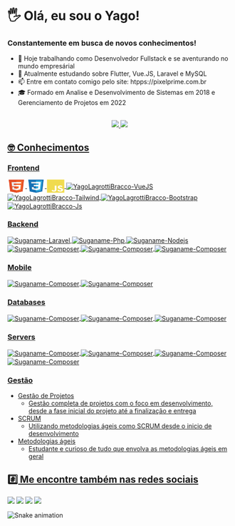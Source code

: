# 🖐️ Olá, eu sou o Yago! <br>
### Constantemente em busca de novos conhecimentos!


- 🔭 Hoje trabalhando como Desenvolvedor Fullstack e se aventurando no mundo empresárial
- 🌱 Atualmente estudando sobre Flutter, Vue.JS, Laravel e MySQL
- 📫 Entre em contato comigo pelo site: htpps://pixelprime.com.br
- 🎓 Formado em Analise e Desenvolvimento de Sistemas em 2018 e Gerenciamento de Projetos em 2022

<br>

<div align="center">
  <a href="https://github.com/YagoLagrottiBracco">
  <img height="200em" src="https://github-readme-stats.vercel.app/api?username=YagoLagrottiBracco&show_icons=true&theme=tokyonight&include_all_commits=true&count_private=true&border_color=235e71&icon_color=4c71f2&text_color=82c3d9&title_color=add8e6&border_radius=20&text_bold=true&ring_color=f7fbfd"/>
  <img height="200em" src="https://github-readme-stats.vercel.app/api/top-langs/?username=YagoLagrottiBracco&layout=compact&langs_count=6&theme=tokyonight&border_color=235e71&icon_color=4c71f2&text_color=82c3d9&title_color=add8e6&border_radius=20&text_bold=true"/>
</div>

## 🤓 Conhecimentos
### Frontend
<div>
    <img align="center" alt="YagoLagrottiBracco-HTML" title="HTML 5" height="30" width="40" src="https://raw.githubusercontent.com/devicons/devicon/master/icons/html5/html5-original.svg">
    <img align="center" alt="YagoLagrottiBracco-CSS" title="CSS 3" height="30" width="40" src="https://raw.githubusercontent.com/devicons/devicon/master/icons/css3/css3-original.svg">
    <img align="center" alt="YagoLagrottiBracco-Js" title="Javascript" height="30" width="40" src="https://raw.githubusercontent.com/devicons/devicon/master/icons/javascript/javascript-plain.svg">
    <img align="center" alt="YagoLagrottiBracco-VueJS" title="VueJS" height="30" width="40" src="https://cdn.jsdelivr.net/gh/devicons/devicon/icons/vuejs/vuejs-original.svg">
    <img align="center" alt="YagoLagrottiBracco-Tailwind" title="Tailwind" height="30" width="40" src="https://cdn.jsdelivr.net/gh/devicons/devicon/icons/tailwindcss/tailwindcss-plain.svg">
    <img align="center" alt="YagoLagrottiBracco-Bootstrap" title="Bootstrap" height="30" width="40" src="https://cdn.jsdelivr.net/gh/devicons/devicon/icons/bootstrap/bootstrap-original.svg">
    <img align="center" alt="YagoLagrottiBracco-Js" title="Javascript" height="30" width="40" src="https://cdn.jsdelivr.net/gh/devicons/devicon/icons/jquery/jquery-original.svg">
</div>


### Backend
<div>
  <img align="center" alt="Suganame-Laravel" title="Laravel" height="30" width="40" src="https://cdn.jsdelivr.net/gh/devicons/devicon/icons/laravel/laravel-plain.svg">
  <img align="center" alt="Suganame-Php" title="PHP" height="30" width="40" src="https://cdn.jsdelivr.net/gh/devicons/devicon/icons/php/php-plain.svg">
  <img align="center" alt="Suganame-Nodejs" title="NodeJS" height="30" width="40" src="https://cdn.jsdelivr.net/gh/devicons/devicon/icons/nodejs/nodejs-original.svg">
  <img align="center" alt="Suganame-Composer" title="Composer" height="30" width="40" src="https://cdn.jsdelivr.net/gh/devicons/devicon/icons/typescript/typescript-original.svg">
  <img align="center" alt="Suganame-Composer" title="Composer" height="30" width="40" src="https://cdn.jsdelivr.net/gh/devicons/devicon/icons/codeigniter/codeigniter-plain.svg">
  <img align="center" alt="Suganame-Composer" title="Composer" height="30" width="40" src="https://cdn.jsdelivr.net/gh/devicons/devicon/icons/dart/dart-original.svg">

### Mobile
<div>
  <img align="center" alt="Suganame-Composer" title="Composer" height="30" width="40" src="https://cdn.jsdelivr.net/gh/devicons/devicon/icons/flutter/flutter-original.svg">
  <img align="center" alt="Suganame-Composer" title="Composer" height="30" width="40" src="https://cdn.jsdelivr.net/gh/devicons/devicon/icons/react/react-original.svg">
</div>

### Databases
<div>
  <img align="center" alt="Suganame-Composer" title="Composer" height="30" width="40" src="https://cdn.jsdelivr.net/gh/devicons/devicon/icons/mysql/mysql-original.svg">
  <img align="center" alt="Suganame-Composer" title="Composer" height="30" width="40" src="https://cdn.jsdelivr.net/gh/devicons/devicon/icons/postgresql/postgresql-original.svg">
  <img align="center" alt="Suganame-Composer" title="Composer" height="30" width="40" src="https://cdn.jsdelivr.net/gh/devicons/devicon/icons/oracle/oracle-original.svg">
</div>

### Servers
<div>
  <img align="center" alt="Suganame-Composer" title="Composer" height="30" width="40" src="https://cdn.jsdelivr.net/gh/devicons/devicon/icons/docker/docker-original.svg">
  <img align="center" alt="Suganame-Composer" title="Composer" height="30" width="40" src="https://cdn.jsdelivr.net/gh/devicons/devicon/icons/amazonwebservices/amazonwebservices-original.svg">
  <img align="center" alt="Suganame-Composer" title="Composer" height="30" width="40" src="https://cdn.jsdelivr.net/gh/devicons/devicon/icons/digitalocean/digitalocean-original.svg">
  <img align="center" alt="Suganame-Composer" title="Composer" height="30" width="40" src="https://cdn.jsdelivr.net/gh/devicons/devicon/icons/linux/linux-original.svg">
</div>

### Gestão
- Gestão de Projetos
  - Gestão completa de projetos com o foco em desenvolvimento, desde a fase inicial do projeto até a finalização e entrega
- SCRUM
  - Utilizando metodologias ágeis como SCRUM desde o inicio de desenvolvimento
- Metodologias ágeis
  - Estudante e curioso de tudo que envolva as metodologias ágeis em geral

## #️⃣ Me encontre também nas redes sociais
<div> 
  <a href="https://www.facebook.com/yago.lagrotti" target="_blank"><img src="https://img.shields.io/badge/Facebook-3982E4?style=for-the-badge&logo=facebook&logoColor=white" target="_blank"></a>
  <a href = "mailto:yago.lagrotti@gmail.com"><img src="https://img.shields.io/badge/-Gmail-EA4335?style=for-the-badge&logo=gmail&logoColor=white" target="_blank"></a>
  <a href="https://www.linkedin.com/in/yago-lagrotti-bracco" target="_blank"><img src="https://img.shields.io/badge/-LinkedIn-%230077B5?style=for-the-badge&logo=linkedin&logoColor=white" target="_blank"></a>
  <a href="https://twitter.com/YagoLagrotti" target="_blank"><img src="https://img.shields.io/badge/-Twitter-ffffff?style=for-the-badge&logo=twitter&logoColor=blue" target="_blank"></a> 
 
  ![Snake animation](https://github.com/yagolagrottibracco/yagolagrottibracco/blob/output/github-contribution-grid-snake.svg)
 
</div>
